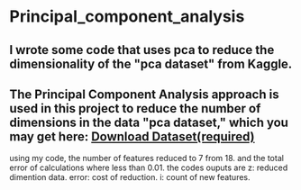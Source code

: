 # Principal_component_analysis
I wrote some code that uses pca to reduce the dimensionality of the "pca dataset" from Kaggle.
----------------------
The Principal Component Analysis approach is used in this project to reduce the number of dimensions in the data "pca dataset," which you may get here:
<a href="https://www.kaggle.com/datasets/rithikkotha/pca-dataset?resource=download">Download Dataset(required)</a>
----------------------
using my code, the number of features reduced to 7 from 18. and the total error of calculations where less than 0.01.
the codes ouputs are z: reduced dimention data.
                     error: cost of reduction.
                     i: count of new features.

